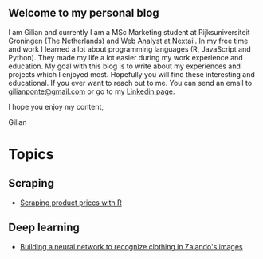 ## Welcome to my personal blog

I am Gilian and currently I am a MSc Marketing student at Rijksuniversiteit Groningen (The Netherlands) and Web Analyst at Nextail. In my free time and work I learned a lot about programming languages (R, JavaScript and Python). They made my life a lot easier during my work experience and education. My goal with this blog is to write about my experiences and projects which I enjoyed most. Hopefully you will find these interesting and educational. If you ever want to reach out to me. You can send an email to gilianponte@gmail.com or go to my [Linkedin page](https://www.linkedin.com/in/gilianponte/).

I hope you enjoy my content,

Gilian

# Topics

## Scraping
- [Scraping product prices with R](scraping_with_R/)

## Deep learning
-  [Building a neural network to recognize clothing in Zalando's images](building-a-neural-network/)
